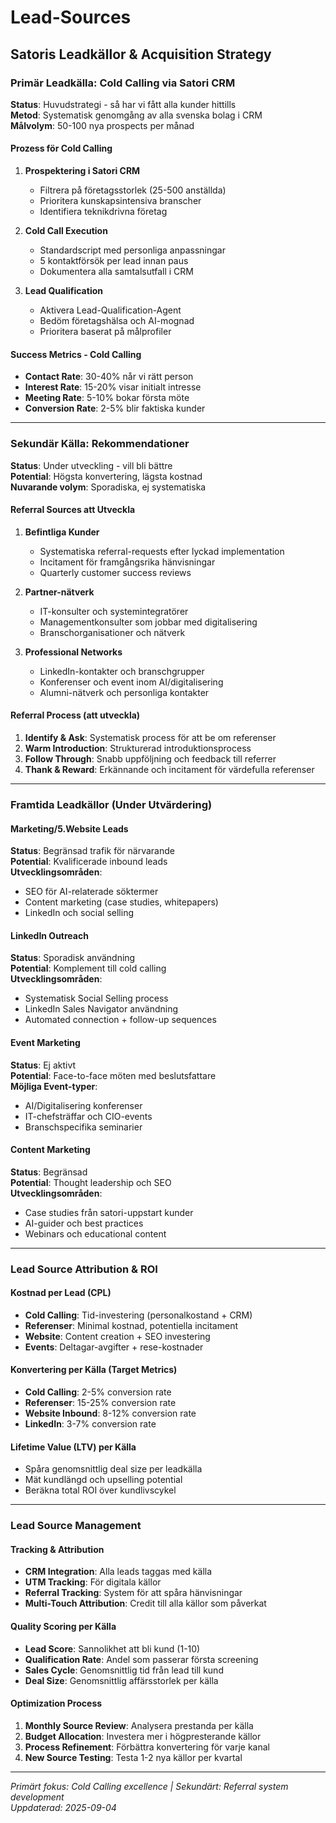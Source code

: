 # Lead-Sources

## Satoris Leadkällor & Acquisition Strategy

### Primär Leadkälla: Cold Calling via Satori CRM
**Status**: Huvudstrategi - så har vi fått alla kunder hittills  
**Metod**: Systematisk genomgång av alla svenska bolag i CRM  
**Målvolym**: 50-100 nya prospects per månad

#### Prozess för Cold Calling
1. **Prospektering i Satori CRM**
   - Filtrera på företagsstorlek (25-500 anställda)
   - Prioritera kunskapsintensiva branscher
   - Identifiera teknikdrivna företag

2. **Cold Call Execution**
   - Standardscript med personliga anpassningar
   - 5 kontaktförsök per lead innan paus
   - Dokumentera alla samtalsutfall i CRM

3. **Lead Qualification**
   - Aktivera Lead-Qualification-Agent
   - Bedöm företagshälsa och AI-mognad
   - Prioritera baserat på målprofiler

#### Success Metrics - Cold Calling
- **Contact Rate**: 30-40% når vi rätt person
- **Interest Rate**: 15-20% visar initialt intresse  
- **Meeting Rate**: 5-10% bokar första möte
- **Conversion Rate**: 2-5% blir faktiska kunder

---

### Sekundär Källa: Rekommendationer 
**Status**: Under utveckling - vill bli bättre  
**Potential**: Högsta konvertering, lägsta kostnad  
**Nuvarande volym**: Sporadiska, ej systematiska

#### Referral Sources att Utveckla
1. **Befintliga Kunder** 
   - Systematiska referral-requests efter lyckad implementation
   - Incitament för framgångsrika hänvisningar
   - Quarterly customer success reviews

2. **Partner-nätverk**
   - IT-konsulter och systemintegratörer  
   - Managementkonsulter som jobbar med digitalisering
   - Branschorganisationer och nätverk

3. **Professional Networks**
   - LinkedIn-kontakter och branschgrupper
   - Konferenser och event inom AI/digitalisering
   - Alumni-nätverk och personliga kontakter

#### Referral Process (att utveckla)
1. **Identify & Ask**: Systematisk process för att be om referenser
2. **Warm Introduction**: Strukturerad introduktionsprocess
3. **Follow Through**: Snabb uppföljning och feedback till referrer
4. **Thank & Reward**: Erkännande och incitament för värdefulla referenser

---

### Framtida Leadkällor (Under Utvärdering)

#### Marketing/5.Website Leads
**Status**: Begränsad trafik för närvarande  
**Potential**: Kvalificerade inbound leads  
**Utvecklingsområden**:
- SEO för AI-relaterade söktermer
- Content marketing (case studies, whitepapers)  
- LinkedIn och social selling

#### LinkedIn Outreach
**Status**: Sporadisk användning  
**Potential**: Komplement till cold calling  
**Utvecklingsområden**:
- Systematisk Social Selling process
- LinkedIn Sales Navigator användning
- Automated connection + follow-up sequences

#### Event Marketing  
**Status**: Ej aktivt  
**Potential**: Face-to-face möten med beslutsfattare  
**Möjliga Event-typer**:
- AI/Digitalisering konferenser  
- IT-chefsträffar och CIO-events
- Branschspecifika seminarier

#### Content Marketing
**Status**: Begränsad  
**Potential**: Thought leadership och SEO  
**Utvecklingsområden**:
- Case studies från satori-uppstart kunder
- AI-guider och best practices
- Webinars och educational content

---

### Lead Source Attribution & ROI

#### Kostnad per Lead (CPL)
- **Cold Calling**: Tid-investering (personalkostand + CRM)  
- **Referenser**: Minimal kostnad, potentiella incitament
- **Website**: Content creation + SEO investering
- **Events**: Deltagar-avgifter + rese-kostnader

#### Konvertering per Källa (Target Metrics)
- **Cold Calling**: 2-5% conversion rate
- **Referenser**: 15-25% conversion rate  
- **Website Inbound**: 8-12% conversion rate
- **LinkedIn**: 3-7% conversion rate

#### Lifetime Value (LTV) per Källa
- Spåra genomsnittlig deal size per leadkälla
- Mät kundlängd och upselling potential
- Beräkna total ROI över kundlivscykel

---

### Lead Source Management

#### Tracking & Attribution
- **CRM Integration**: Alla leads taggas med källa
- **UTM Tracking**: För digitala källor
- **Referral Tracking**: System för att spåra hänvisningar
- **Multi-Touch Attribution**: Credit till alla källor som påverkat

#### Quality Scoring per Källa
- **Lead Score**: Sannolikhet att bli kund (1-10)
- **Qualification Rate**: Andel som passerar första screening  
- **Sales Cycle**: Genomsnittlig tid från lead till kund
- **Deal Size**: Genomsnittlig affärsstorlek per källa

#### Optimization Process
1. **Monthly Source Review**: Analysera prestanda per källa
2. **Budget Allocation**: Investera mer i högpresterande källor  
3. **Process Refinement**: Förbättra konvertering för varje kanal
4. **New Source Testing**: Testa 1-2 nya källor per kvartal

---
*Primärt fokus: Cold Calling excellence | Sekundärt: Referral system development*  
*Uppdaterad: 2025-09-04*